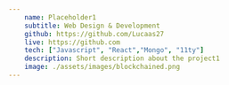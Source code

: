 ```yaml
---
    name: Placeholder1
    subtitle: Web Design & Development
    github: https://github.com/Lucaas27
    live: https://github.com
    tech: ["Javascript", "React","Mongo", "11ty"]
    description: Short description about the project1
    image: ./assets/images/blockchained.png
---
```

